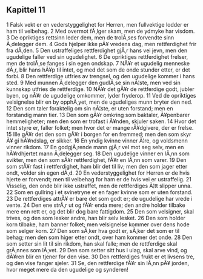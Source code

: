 ## Kapittel 11

1 Falsk vekt er en vederstyggelighet for Herren, men fullvektige lodder er ham til velbehag. 
2 Med overmot fÃ¸lger skam, men de ydmyke har visdom. 
3 De opriktiges rettsinn leder dem, men de trolÃ¸ses forvendte sinn Ã¸delegger dem. 
4 Gods hjelper ikke pÃ¥ vredens dag, men rettferdighet frir fra dÃ¸den. 
5 Den ustraffeliges rettferdighet gjÃ¸r hans vei jevn, men den ugudelige faller ved sin ugudelighet. 
6 De opriktiges rettferdighet frelser, men de trolÃ¸se fanges i sin egen ondskap. 
7 NÃ¥r et ugudelig menneske dÃ¸r, blir hans hÃ¥p til intet, og med det som de onde stunder etter, er det forbi. 
8 Den rettferdige utfries av trengsel, og den ugudelige kommer i hans sted. 
9 Med munnen Ã¸delegger den gudlÃ¸se sin nÃ¦ste, men ved sin kunnskap utfries de rettferdige. 
10 NÃ¥r det gÃ¥r de rettferdige godt, jubler byen, og nÃ¥r de ugudelige omkommer, lyder fryderop. 
11 Ved de opriktiges velsignelse blir en by opphÃ¸yet, men de ugudeliges munn bryter den ned. 
12 Den som taler foraktelig om sin nÃ¦ste, er uten forstand; men en forstandig mann tier. 
13 Den som gÃ¥r omkring som baktaler, Ã¥penbarer hemmeligheter; men den som er trofast i Ã¥nden, skjuler saken. 
14 Hvor det intet styre er, faller folket; men hvor det er mange rÃ¥dgivere, der er frelse. 
15 Ille gÃ¥r det den som gÃ¥r i borgen for en fremmed; men den som skyr Ã¥ gi hÃ¥ndslag, er sikker. 
16 En yndig kvinne vinner Ã¦re, og voldsmenn vinner rikdom. 
17 En godgjÃ¸rende mann gjÃ¸r vel mot seg selv, men en hÃ¥rdhjertet mann Ã¸delegger seg. 
18 Den ugudelige vinner en lÃ¸nn som svikter, men den som sÃ¥r rettferdighet, fÃ¥r en lÃ¸nn som varer. 
19 Den som stÃ¥r fast i rettferdighet, ham blir det til liv; men den som jager etter ondt, volder sin egen dÃ¸d.
20 En vederstyggelighet for Herren er de hvis hjerte er forvendt; men til velbehag for ham er de hvis vei er ustraffelig. 
21 Visselig, den onde blir ikke ustraffet, men de rettferdiges Ã¦tt slipper unna. 
22 Som en gullring i et svinetryne er en fager kvinne som er uten forstand. 
23 De rettferdiges attrÃ¥ er bare det som godt er; de ugudelige har vrede i vente. 
24 Den ene strÃ¸r ut og fÃ¥r enda mere; den andre holder tilbake mere enn rett er, og det blir dog bare fattigdom. 
25 Den som velsigner, skal trives, og den som lesker andre, han blir selv lesket. 
26 Den som holder korn tilbake, ham banner folket; men velsignelse kommer over dens hode som selger korn. 
27 Den som sÃ¸ker hva godt er, sÃ¸ker det som er til behag; men den som higer etter ondt, over ham kommer det onde. 
28 Den som setter sin lit til sin rikdom, han skal falle; men de rettferdige skal grÃ¸nnes som lÃ¸vet. 
29 Den som setter sitt hus i ulag, skal arve vind, og dÃ¥ren blir en tjener for den vise. 
30 Den rettferdiges frukt er et livsens tre, og den vise fanger sjeler. 
31 Se, den rettferdige fÃ¥r sin lÃ¸nn pÃ¥ jorden, hvor meget mere da den ugudelige og synderen!
